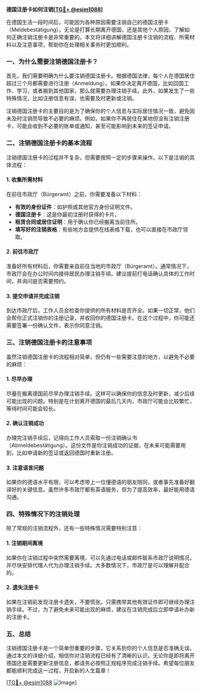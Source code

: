 **德国注册卡如何注销[[TG💪+ @esim1088](https://t.me/s/esim1088)]**

在德国生活一段时间后，可能因为各种原因需要注销自己的德国注册卡（Meldebestätigung）。无论是打算长期离开德国，还是其他个人原因，了解如何正确注销注册卡是非常重要的。本文将详细讲解德国注册卡注销的流程、所需材料以及注意事项，帮助你在处理相关事务时更加顺利。

### 一、为什么需要注销德国注册卡？

首先，我们需要明确为什么要注销德国注册卡。根据德国法律，每个人在德国居住超过三个月都需要进行注册（Anmeldung）。如果你决定离开德国，比如回国工作、学习，或者搬到其他国家，那么就需要办理注销手续。此外，如果发生了一些特殊情况，比如注册信息有误，也需要及时更新或注销。

注销德国注册卡的主要目的是为了确保你的个人信息与实际居住情况一致，避免因未及时注销而导致不必要的麻烦。例如，如果你不再居住在某地但没有注销注册卡，可能会收到不必要的账单或通知，甚至可能影响到未来的签证申请。

### 二、注销德国注册卡的基本流程

注销德国注册卡的过程并不复杂，但需要按照一定的步骤来操作。以下是注销的具体流程：

#### 1. 收集所需材料

在前往市政厅（Bürgeramt）之前，你需要准备以下材料：
- **有效的身份证件**：如护照或其他官方身份证明文件。
- **德国注册卡**：这是你最初注册时获得的卡片。
- **租赁合同或居住证明**：用于确认你已经搬离当前住所。
- **填写好的注销表格**：有些地方会提供在线表格下载，也可以直接在市政厅领取。

#### 2. 前往市政厅

准备好所有材料后，你需要亲自前往当地的市政厅（Bürgeramt）。通常情况下，市政厅会在办公时间内接待居民办理注销手续。建议提前打电话确认具体的工作时间，并询问是否需要预约。

#### 3. 提交申请并完成注销

到达市政厅后，工作人员会检查你提供的所有材料是否齐全。如果一切正常，他们会帮你正式注销你的注册记录，并收回你的德国注册卡。在这个过程中，你可能还需要签署一份确认文件，表示你同意注销。

### 三、注销德国注册卡的注意事项

虽然注销德国注册卡的流程相对简单，但仍有一些需要注意的地方，以避免不必要的麻烦：

#### 1. 尽早办理

尽量在搬离德国前尽早办理注销手续。这样可以确保你的信息及时更新，减少后续可能出现的问题。特别是在计划离开德国的最后几天内，市政厅可能会比较繁忙，等待时间可能会较长。

#### 2. 确认注销成功

办理完注销手续后，记得向工作人员索取一份注销确认书（Abmeldebestätigung）。这份文件是你注销成功的证据，在未来可能需要用到，比如申请新的签证或返回德国时重新注册。

#### 3. 注意语言问题

如果你的德语水平有限，可以考虑带上一位懂德语的朋友陪同，或者事先准备好翻译好的关键信息。虽然许多市政厅都有英语服务，但为了提高效率，最好能用德语沟通。

### 四、特殊情况下的注销处理

除了常规的注销流程外，还有一些特殊情况需要特别注意：

#### 1. 注销期间离境

如果你在注销过程中突然需要离境，可以先通过电话或邮件联系市政厅说明情况，并尽快安排代理人代为办理注销手续。大多数情况下，市政厅是可以理解并配合的。

#### 2. 遗失注册卡

如果在注销前发现注册卡遗失，不要慌张。只需携带其他有效证件即可继续办理注销手续。不过，为了避免未来可能出现的麻烦，建议在注销完成后立即申请补办新的注册卡。

### 五、总结

注销德国注册卡是一个简单但重要的步骤，它关系到你的个人信息是否准确无误。通过本文的详细介绍，相信你对注销流程已经有了清晰的认识。无论你是即将离开德国还是需要更新注册信息，都请务必按照正规程序完成注销手续。希望每位朋友都能顺利完成这一过程，开启新的人生篇章！

[[TG💪+ @esim1088](https://t.me/s/esim1088) ![Image](https://i.postimg.cc/4NQfJmqS/Snipaste-2025-05-13-00-14-12.png)]